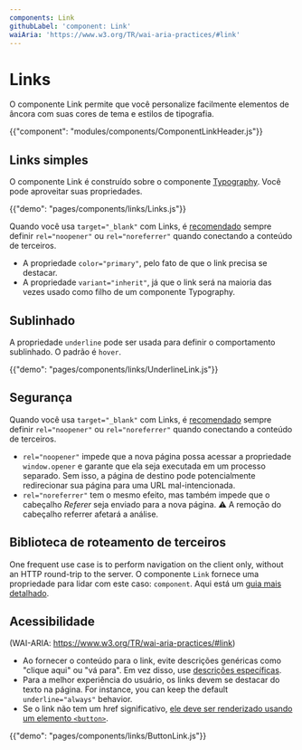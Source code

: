 ```yaml
---
components: Link
githubLabel: 'component: Link'
waiAria: 'https://www.w3.org/TR/wai-aria-practices/#link'
---
```


# Links

<p class="description">O componente Link permite que você personalize facilmente elementos de âncora com suas cores de tema e estilos de tipografia.</p>

{{"component": "modules/components/ComponentLinkHeader.js"}}

## Links simples

O componente Link é construído sobre o componente [Typography](/api/typography/). Você pode aproveitar suas propriedades.

{{"demo": "pages/components/links/Links.js"}}

Quando você usa `target="_blank"` com Links, é [recomendado](https://developers.google.com/web/tools/lighthouse/audits/noopener) sempre definir `rel="noopener"` ou `rel="noreferrer"` quando conectando a conteúdo de terceiros.

- A propriedade `color="primary"`, pelo fato de que o link precisa se destacar.
- A propriedade `variant="inherit"`, já que o link será na maioria das vezes usado como filho de um componente Typography.

## Sublinhado

A propriedade `underline` pode ser usada para definir o comportamento sublinhado. O padrão é `hover`.

{{"demo": "pages/components/links/UnderlineLink.js"}}

## Segurança

Quando você usa `target="_blank"` com Links, é [recomendado](https://developers.google.com/web/tools/lighthouse/audits/noopener) sempre definir `rel="noopener"` ou `rel="noreferrer"` quando conectando a conteúdo de terceiros.

- `rel="noopener"` impede que a nova página possa acessar a propriedade `window.opener` e garante que ela seja executada em um processo separado. Sem isso, a página de destino pode potencialmente redirecionar sua página para uma URL mal-intencionada.
- `rel="noreferrer"` tem o mesmo efeito, mas também impede que o cabeçalho *Referer* seja enviado para a nova página. ⚠️ A remoção do cabeçalho referrer afetará a análise.

## Biblioteca de roteamento de terceiros

One frequent use case is to perform navigation on the client only, without an HTTP round-trip to the server. O componente `Link` fornece uma propriedade para lidar com este caso: `component`. Aqui está um [guia mais detalhado](/guides/routing/#link).

## Acessibilidade

(WAI-ARIA: https://www.w3.org/TR/wai-aria-practices/#link)

- Ao fornecer o conteúdo para o link, evite descrições genéricas como "clique aqui" ou "vá para". Em vez disso, use [descrições específicas](https://developers.google.com/web/tools/lighthouse/audits/descriptive-link-text).
- Para a melhor experiência do usuário, os links devem se destacar do texto na página. For instance, you can keep the default `underline="always"` behavior.
- Se o link não tem um href significativo, [ele deve ser renderizado usando um elemento `<button>`](https://github.com/evcohen/eslint-plugin-jsx-a11y/blob/master/docs/rules/anchor-is-valid.md).

{{"demo": "pages/components/links/ButtonLink.js"}}
